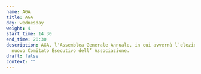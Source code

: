 ```yaml
---
name: AGA
title: AGA
day: wednesday
weight: 4
start_time: 14:30
end_time: 20:30
description: AGA, l'Assemblea Generale Annuale, in cui avverrà l’elezione del
  nuovo Comitato Esecutivo dell’ Associazione.
draft: false
context: ""
---
```

